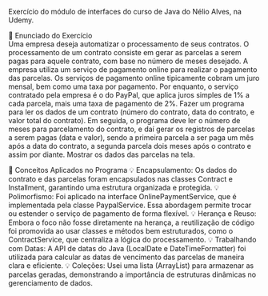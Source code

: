 Exercício do módulo de interfaces do curso de Java do Nélio Alves, na Udemy.

📝 Enunciado do Exercício <br>
Uma empresa deseja automatizar o processamento de seus contratos. O processamento de um contrato consiste em gerar as parcelas a serem pagas para aquele contrato, com base no número de meses desejado.
A empresa utiliza um serviço de pagamento online para realizar o pagamento das parcelas. Os serviços de pagamento online tipicamente cobram um juro mensal, bem como uma taxa por pagamento. Por enquanto, o serviço contratado pela empresa é o do PayPal, que aplica juros simples de 1% a cada parcela, mais uma taxa de pagamento de 2%.
Fazer um programa para ler os dados de um contrato (número do contrato, data do contrato, e valor total do contrato). Em seguida, o programa deve ler o número de meses para parcelamento do contrato, e daí gerar os registros de parcelas a serem pagas (data e valor), sendo a primeira parcela a ser paga um mês após a data do contrato, a segunda parcela dois meses após o contrato e assim por diante. Mostrar os dados das parcelas na tela.

🔑 Conceitos Aplicados no Programa
💡 Encapsulamento:
Os dados do contrato e das parcelas foram encapsulados nas classes Contract e Installment, garantindo uma estrutura organizada e protegida.
💡 Polimorfismo:
Foi aplicado na interface OnlinePaymentService, que é implementada pela classe PaypalService. Essa abordagem permite trocar ou estender o serviço de pagamento de forma flexível.
💡 Herança e Reuso:
Embora o foco não fosse diretamente na herança, a reutilização de código foi promovida ao usar classes e métodos bem estruturados, como o ContractService, que centraliza a lógica do processamento.
💡 Trabalhando com Datas:
A API de datas do Java (LocalDate e DateTimeFormatter) foi utilizada para calcular as datas de vencimento das parcelas de maneira clara e eficiente.
💡 Coleções:
Usei uma lista (ArrayList) para armazenar as parcelas geradas, demonstrando a importância de estruturas dinâmicas no gerenciamento de dados.
